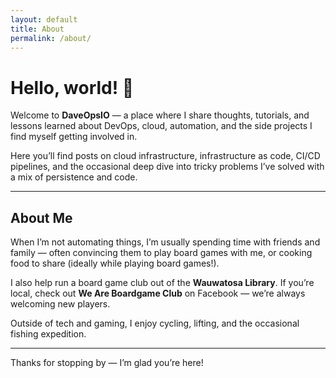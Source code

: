 ```yaml
---
layout: default
title: About
permalink: /about/
---
```


# Hello, world! 👋

Welcome to **DaveOpsIO** — a place where I share thoughts, tutorials, and lessons learned about DevOps, cloud, automation, and the side projects I find myself getting involved in.  

Here you’ll find posts on cloud infrastructure, infrastructure as code, CI/CD pipelines, and the occasional deep dive into tricky problems I’ve solved with a mix of persistence and code.  

---

## About Me

When I’m not automating things, I’m usually spending time with friends and family — often convincing them to play board games with me, or cooking food to share (ideally while playing board games!).  

I also help run a board game club out of the **Wauwatosa Library**. If you’re local, check out **We Are Boardgame Club** on Facebook — we’re always welcoming new players.  

Outside of tech and gaming, I enjoy cycling, lifting, and the occasional fishing expedition.  

---

Thanks for stopping by — I’m glad you’re here!
